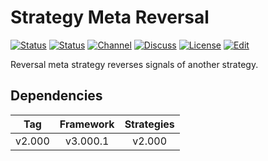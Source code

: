 # Strategy Meta Reversal

[![Status][gha-image-check-master]][gha-link-check-master]
[![Status][gha-image-compile-master]][gha-link-compile-master]
[![Channel][tg-channel-image]][tg-channel-link]
[![Discuss][gh-discuss-badge]][gh-discuss-link]
[![License][license-image]][license-link]
[![Edit][gh-edit-badge]][gh-edit-link]

Reversal meta strategy reverses signals of another strategy.

## Dependencies

| Tag      | Framework | Strategies |
|:--------:|:---------:|:----------:|
| v2.000   | v3.000.1  | v2.000     |

<!-- Named links -->

[gh-discuss-badge]: https://img.shields.io/badge/Discussions-Q&A-blue.svg?logo=github
[gh-discuss-link]: https://github.com/EA31337/EA31337-Strategies/discussions

[gh-edit-badge]: https://img.shields.io/badge/GitHub-edit-purple.svg?logo=github
[gh-edit-link]: https://github.dev/EA31337/Strategy-Meta_Reversal

[gha-link-check-master]: https://github.com/EA31337/Strategy-Meta_Reversal/actions?query=workflow:Check+branch%3Amaster
[gha-image-check-master]: https://github.com/EA31337/Strategy-Meta_Reversal/workflows/Check/badge.svg?branch=master
[gha-link-compile-master]: https://github.com/EA31337/Strategy-Meta_Reversal/actions?query=workflow:Compile+branch%3Amaster
[gha-image-compile-master]: https://github.com/EA31337/Strategy-Meta_Reversal/workflows/Compile/badge.svg?branch=master

[tg-channel-image]: https://img.shields.io/badge/Telegram-join-0088CC.svg?logo=telegram
[tg-channel-link]: https://t.me/EA31337

[license-image]: https://img.shields.io/github/license/EA31337/EA31337-Strategies.svg
[license-link]: https://tldrlegal.com/license/gnu-general-public-license-v3-(gpl-3)
